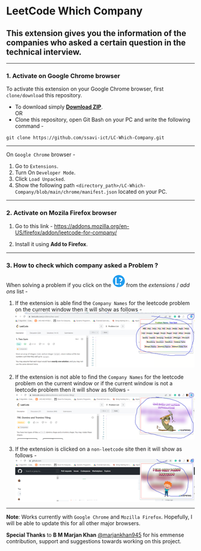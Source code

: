 # LeetCode Which Company

## This extension gives you the information of the companies who asked a certain question in the technical interview.
------

### **1. Activate on Google Chrome browser**
To activate this extension on your Google Chrome browser, first `clone/download` this repository.

- To download simply **[Download ZIP](https://github.com/ssavi-ict/LC-Which-Company/archive/refs/heads/main.zip)**. 
<br>OR<br>
- Clone this repository, open Git Bash on your PC and write the following command -
```
git clone https://github.com/ssavi-ict/LC-Which-Company.git
```
-----
On `Google Chrome` browser - 
1. Go to `Extensions`.
2. Turn On `Developer Mode`.
3. Click `Load Unpacked`.
4. Show the following path `<directory_path>/LC-Which-Company/blob/main/chrome/manifest.json` located on your PC.
----

### **2. Activate on Mozila Firefox browser**

1. Go to this link - https://addons.mozilla.org/en-US/firefox/addon/leetcode-for-company/

2. Install it using **Add to Firefox**.

---
### **3. How to check which company asked a Problem ?**
When solving a problem if you click on the ![icon](chrome/res/32.png) from the *extensions* / *add ons* list -

1. If the extension is able find the `Company Names` for the leetcode problem on the current window then it will show as follows - 
![found](chrome/res/showing_value_ui.png)

2. If the extension is not able to find the `Company Names` for the leetcode problem on the current window or if the current window is not a leetcode problem then it will show as follows - 
![not found](chrome/res/showing_not_found_ui.png)

3. If the extension is clicked on a `non-leetcode` site then it will show as follows - 
![not found](chrome/res/showing_non_lc_ui.png)

-----

**Note**: Works currently with `Google Chrome` and `Mozilla Firefox`. Hopefully, I will be able to update this for all other major browsers.

**Special Thanks** to **B M Marjan Khan** [@marjankhan945](https://github.com/marjankhan945) for his emmense contribution, support and suggestions towards working on this project.
